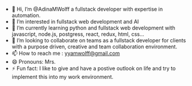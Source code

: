 - 👋 Hi, I’m @AdinaMWolff a fullstack developer with expertise in automation.
- 👀 I’m interested in fullstack web development and AI
- 🌱 I’m currently learning python and fullstack web development with javascript, node.js, postgress, react, redux, html, css...
- 💞️ I’m looking to collaborate on teams as a fullstack developer for clients with a purpose driven, creative and team collaboration environment.
- 📫 How to reach me : yyamwolff@gmail.com
- 😄 Pronouns: Mrs.
- ⚡ Fun fact: I like to give and have a postive outlook on life and try to implement this into my work environment.

<!---
AdinaMWolff/AdinaMWolff is a ✨ special ✨ repository because its `README.md` (this file) appears on your GitHub profile.
You can click the Preview link to take a look at your changes.
--->
